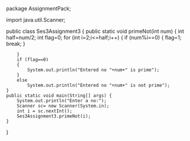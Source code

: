 package AssignmentPack;

import java.util.Scanner;

public class Ses3Assignment3 {
	public static void primeNot(int num)
	{
		int half=num/2;
		int flag=0;
		for (int i=2;i<=half;i++)
		{
			if (num%i==0)
			{
				flag=1;
				break;
			}
			
		}
		if (flag==0)
		{
			System.out.println("Entered no "+num+" is prime");
		}
		else
			System.out.println("Entered no "+num+" is not prime");
	}
	public static void main(String[] args) {
		System.out.println("Enter a no:");
		Scanner sc= new Scanner(System.in);
		int i = sc.nextInt();
		Ses3Assignment3.primeNot(i);
	}
}

